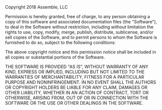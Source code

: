 Copyright 2018 Assemble, LLC

Permission is hereby granted, free of charge,
to any person obtaining a copy of this software
and associated documentation files (the "Software"),
to deal in the Software without restriction,
including without limitation the rights to
use, copy, modify, merge, publish, distribute, sublicense, and/or sell copies
of the Software,
and to permit persons to whom the Software is furnished to do so,
subject to the following conditions:

The above copyright notice and this permission notice
shall be included in all copies or substantial portions of the Software.

THE SOFTWARE IS PROVIDED "AS IS",
WITHOUT WARRANTY OF ANY KIND, EXPRESS OR IMPLIED,
INCLUDING BUT NOT LIMITED TO THE WARRANTIES OF
MERCHANTABILITY, FITNESS FOR A PARTICULAR PURPOSE AND NONINFRINGEMENT.
IN NO EVENT SHALL THE AUTHORS OR COPYRIGHT HOLDERS BE LIABLE
FOR ANY CLAIM, DAMAGES OR OTHER LIABILITY,
WHETHER IN AN ACTION OF CONTRACT, TORT OR OTHERWISE,
ARISING FROM, OUT OF OR IN CONNECTION WITH THE SOFTWARE
OR THE USE OR OTHER DEALINGS IN THE SOFTWARE.

